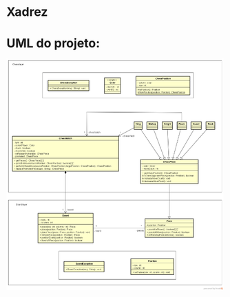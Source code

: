 # Xadrez
# UML do projeto:


<p align="center">
	<img width="1000" src="https://github.com/francisco-code/assets/blob/master/chess-system-design.png">
</p>
